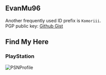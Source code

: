 ## EvanMu96
Another frequently used ID prefix is `Komoriii`.  
PGP public key: [Github Gist](https://gist.github.com/EvanMu96/91361955667647ac63548c9da4d327be)  
  
## Find My Here
### PlayStation
![PSNProfile](https://card.psnprofiles.com/2/Komoriii96_HK.png)

